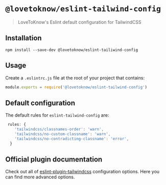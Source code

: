 # `@lovetoknow/eslint-tailwind-config`

> LoveToKnow's Eslint default configuration for TailwindCSS

## Installation

```
npm install --save-dev @lovetoknow/eslint-tailiwind-config
```

## Usage

Create a `.eslintrc.js` file at the root of your project that contains:

```js
module.exports = require('@lovetoknow/eslint-tailwind-config')
```

## Default configuration

The default rules for `eslint-tailwind-config` are:

```js
 rules: {
    'tailwindcss/classnames-order': 'warn',
    'tailwindcss/no-custom-classname': 'warn',
    'tailwindcss/no-contradicting-classname': 'error',
  }
```

## Official plugin documentation

Check out all of [eslint-plugin-tailwindcss](https://github.com/francoismassart/eslint-plugin-tailwindcss) configuration options.
Here you can find more advanced options.
